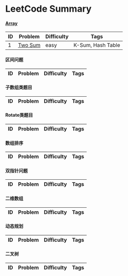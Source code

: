 # LeetCode Summary

#### [Array](https://github.com/bigw660/Leetcode_Summary/tree/main/Array)
| ID | Problem                                                         | Difficulty   | Tags              |
| ---- | ------------------------------------------------------------ | ------ | ----------------- |
| 1    | [Two   Sum    ](https://github.com/bigw660/Leetcode_Summary/blob/main/Array/1_Two_Sum.md)       | easy   | K-Sum, Hash Table |


#### 区间问题
| ID | Problem                                                         | Difficulty   | Tags              |
| ---- | ------------------------------------------------------------ | ------ | ----------------- |

#### 子数组类题目
| ID | Problem                                                         | Difficulty   | Tags              |
| ---- | ------------------------------------------------------------ | ------ | ----------------- |

#### Rotate类题目 
| ID | Problem                                                         | Difficulty   | Tags              |
| ---- | ------------------------------------------------------------ | ------ | ----------------- |

#### 数组排序  
| ID | Problem                                                         | Difficulty   | Tags              |
| ---- | ------------------------------------------------------------ | ------ | ----------------- |

#### 双指针问题
| ID | Problem                                                         | Difficulty   | Tags              |
| ---- | ------------------------------------------------------------ | ------ | ----------------- |

#### 二维数组
| ID | Problem                                                         | Difficulty   | Tags              |
| ---- | ------------------------------------------------------------ | ------ | ----------------- |

#### 动态规划 
| ID | Problem                                                         | Difficulty   | Tags              |
| ---- | ------------------------------------------------------------ | ------ | ----------------- |

#### 二叉树
| ID | Problem                                                         | Difficulty   | Tags              |
| ---- | ------------------------------------------------------------ | ------ | ----------------- |







